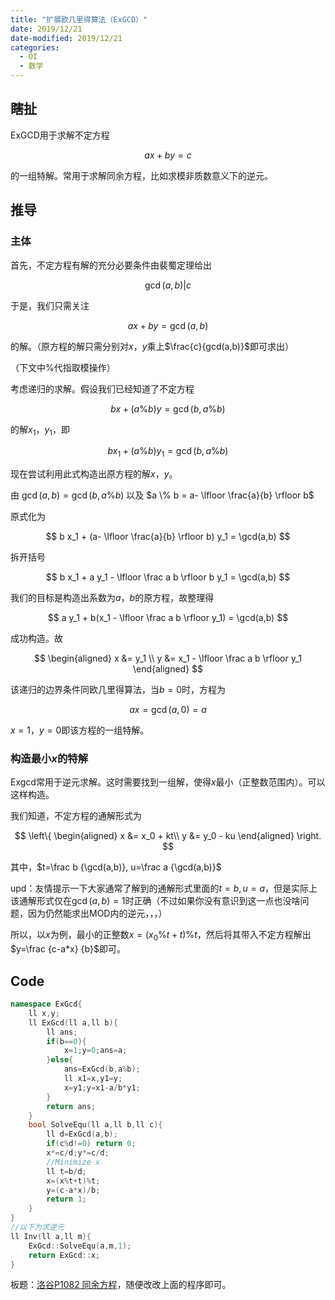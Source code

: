 ```yaml
---
title: "扩展欧几里得算法（ExGCD）"
date: 2019/12/21
date-modified: 2019/12/21
categories:
  - OI
  - 数学
---
```


## 瞎扯

ExGCD用于求解不定方程

$$
ax + by = c
$$

的一组特解。常用于求解同余方程，比如求模非质数意义下的逆元。

## 推导

### 主体

首先，不定方程有解的充分必要条件由裴蜀定理给出

$$
\gcd(a,b) | c
$$

于是，我们只需关注

$$
ax + by = \gcd(a,b)
$$

的解。（原方程的解只需分别对$x$，$y$乘上$\frac{c}{gcd(a,b)}$即可求出）

（下文中%代指取模操作）

考虑递归的求解。假设我们已经知道了不定方程

$$
b x + (a \% b) y = \gcd(b, a\% b)
$$

的解$x_1$，$y_1$，即

$$
b x_1 + (a \% b) y_1 = \gcd(b, a\% b)
$$

现在尝试利用此式构造出原方程的解$x$，$y$。

由 $\gcd(a,b) = \gcd(b,a\%b)$ 以及 $a \% b = a- \lfloor \frac{a}{b} \rfloor b$

原式化为

$$
b x_1 + (a- \lfloor \frac{a}{b} \rfloor b) y_1 = \gcd(a,b)
$$

拆开括号

$$
b x_1 + a y_1 - \lfloor \frac a b \rfloor b y_1 = \gcd(a,b)
$$

我们的目标是构造出系数为$a$，$b$的原方程，故整理得

$$
a y_1 + b(x_1 - \lfloor \frac a b \rfloor y_1) = \gcd(a,b)
$$

成功构造。故

$$
\begin{aligned}
x &= y_1 \\
y &= x_1 - \lfloor \frac a b \rfloor y_1
\end{aligned}
$$

该递归的边界条件同欧几里得算法，当$b=0$时，方程为

$$
a x = \gcd(a,0) = a
$$

$x=1$，$y = 0$即该方程的一组特解。

### 构造最小$x$的特解

Exgcd常用于逆元求解。这时需要找到一组解，使得$x$最小（正整数范围内）。可以这样构造。

我们知道，不定方程的通解形式为

$$
\left\{
\begin{aligned}
x &= x_0 + kt\\
y &= y_0 - ku
\end{aligned}
\right.
$$

其中，$t=\frac b {\gcd(a,b)}, u=\frac a {\gcd(a,b)}$

upd：友情提示一下大家通常了解到的通解形式里面的$t=b, u=a$，但是实际上该通解形式仅在$\gcd(a,b)=1$时正确（不过如果你没有意识到这一点也没啥问题，因为仍然能求出MOD内的逆元，，，）

所以，以$x$为例，最小的正整数$x= (x_0 \% t +t) \% t$，然后将其带入不定方程解出$y=\frac {c-a*x} {b}$即可。

## Code

```c++
namespace ExGcd{
    ll x,y;
    ll ExGcd(ll a,ll b){
        ll ans;
        if(b==0){
            x=1;y=0;ans=a;
        }else{
            ans=ExGcd(b,a%b);
            ll x1=x,y1=y;
            x=y1;y=x1-a/b*y1;
        }
        return ans;
    }
    bool SolveEqu(ll a,ll b,ll c){
        ll d=ExGcd(a,b);
        if(c%d!=0) return 0;
        x*=c/d;y*=c/d;
        //Minimize x
        ll t=b/d;
        x=(x%t+t)%t;
        y=(c-a*x)/b;
        return 1;
    }
}
//以下为求逆元
ll Inv(ll a,ll m){
    ExGcd::SolveEqu(a,m,1);
    return ExGcd::x;
}
```

板题：[洛谷P1082 同余方程](https://www.luogu.org/problemnew/show/P1082)，随便改改上面的程序即可。
